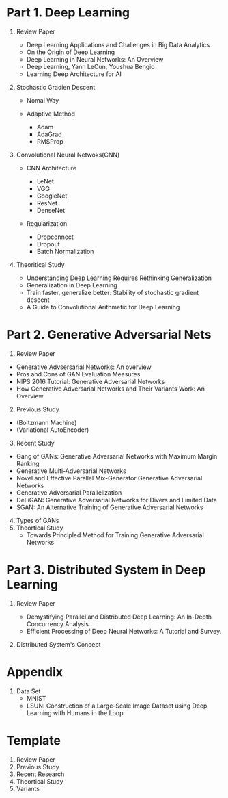 # Part 1. Deep Learning
1. Review Paper
	+ Deep Learning Applications and Challenges in Big Data Analytics
	+ On the Origin of Deep Learning
	+ Deep Learning in Neural Networks: An Overview
	+ Deep Learning, Yann LeCun, Youshua Bengio
	+ Learning Deep Architecture for AI

3. Stochastic Gradien Descent
	+ Nomal Way
	
	+ Adaptive Method
		+ Adam
		+ AdaGrad
		+ RMSProp
	
2. Convolutional Neural Netwoks(CNN)
	+ CNN Architecture
		+ LeNet
		+ VGG
		+ GoogleNet
		+ ResNet
		+ DenseNet

	+ Regularization
		+ Dropconnect
		+ Dropout
		+ Batch Normalization


3. Theoritical Study
	+ Understanding Deep Learning Requires Rethinking Generalization
	+ Generalization in Deep Learning
	+ Train faster, generalize better: Stability of stochastic gradient descent
	+ A Guide to Convolutional Arithmetic for Deep Learning



# Part 2. Generative Adversarial Nets

1. Review Paper
  + Generative Advsersarial Networks: An overview
  + Pros and Cons of GAN Evaluation Measures
  + NIPS 2016 Tutorial: Generative Adversarial Networks
  + How Generative Adversarial Networks and Their Variants Work: An Overview

2. Previous Study
  + (Boltzmann Machine)
  + (Variational AutoEncoder)

3. Recent Study
  + Gang of GANs: Generative Adversarial Networks with Maximum Margin Ranking
  + Generative Multi-Adversarial Networks
  + Novel and Effective Parallel Mix-Generator Generative Adversarial Networks
  + Generative Adversarial Parallelization
  + DeLiGAN: Generative Adversarial Networks for Divers and Limited Data
  + SGAN: An Alternative Training of Generative Adversarial Networks


4. Types of GANs
5. Theortical Study
	+ Towards Principled Method for Training Generative Adversarial Networks


# Part 3. Distributed System in Deep Learning

1. Review Paper
	+ Demystifying Parallel and Distributed Deep Learning: An In-Depth Concurrency Analysis
	+ Efficient Processing of Deep Neural Networks: A Tutorial and Survey. 

2. Distributed System's Concept

# Appendix
1. Data Set
	+ MNIST
	+ LSUN: Construction of a Large-Scale Image Dataset
		using Deep Learning with Humans in the Loop	


# Template
1. Review Paper
2. Previous Study
3. Recent Research
4. Theortical Study
5. Variants